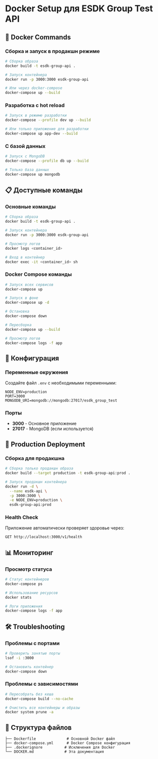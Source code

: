 # Docker Setup для ESDK Group Test API

## 🐳 Docker Commands

### Сборка и запуск в продакшн режиме

```bash
# Сборка образа
docker build -t esdk-group-api .

# Запуск контейнера
docker run -p 3000:3000 esdk-group-api

# Или через docker-compose
docker-compose up --build
```

### Разработка с hot reload

```bash
# Запуск в режиме разработки
docker-compose --profile dev up --build

# Или только приложение для разработки
docker-compose up app-dev --build
```

### С базой данных

```bash
# Запуск с MongoDB
docker-compose --profile db up --build

# Только база данных
docker-compose up mongodb
```

## 📋 Доступные команды

### Основные команды

```bash
# Сборка образа
docker build -t esdk-group-api .

# Запуск контейнера
docker run -p 3000:3000 esdk-group-api

# Просмотр логов
docker logs <container_id>

# Вход в контейнер
docker exec -it <container_id> sh
```

### Docker Compose команды

```bash
# Запуск всех сервисов
docker-compose up

# Запуск в фоне
docker-compose up -d

# Остановка
docker-compose down

# Пересборка
docker-compose up --build

# Просмотр логов
docker-compose logs -f app
```

## 🔧 Конфигурация

### Переменные окружения

Создайте файл `.env` с необходимыми переменными:

```env
NODE_ENV=production
PORT=3000
MONGODB_URI=mongodb://mongodb:27017/esdk_group_test
```

### Порты

- **3000** - Основное приложение
- **27017** - MongoDB (если используется)

## 🚀 Production Deployment

### Сборка для продакшна

```bash
# Сборка только продакшн образа
docker build --target production -t esdk-group-api:prod .

# Запуск продакшн контейнера
docker run -d \
  --name esdk-api \
  -p 3000:3000 \
  -e NODE_ENV=production \
  esdk-group-api:prod
```

### Health Check

Приложение автоматически проверяет здоровье через:

```
GET http://localhost:3000/v1/health
```

## 📊 Мониторинг

### Просмотр статуса

```bash
# Статус контейнеров
docker-compose ps

# Использование ресурсов
docker stats

# Логи приложения
docker-compose logs -f app
```

## 🛠️ Troubleshooting

### Проблемы с портами

```bash
# Проверить занятые порты
lsof -i :3000

# Остановить контейнер
docker-compose down
```

### Проблемы с зависимостями

```bash
# Пересобрать без кеша
docker-compose build --no-cache

# Очистить все контейнеры и образы
docker system prune -a
```

## 📁 Структура файлов

```
├── Dockerfile              # Основной Docker файл
├── docker-compose.yml      # Docker Compose конфигурация
├── .dockerignore          # Исключения для Docker
└── DOCKER.md              # Эта документация
```
